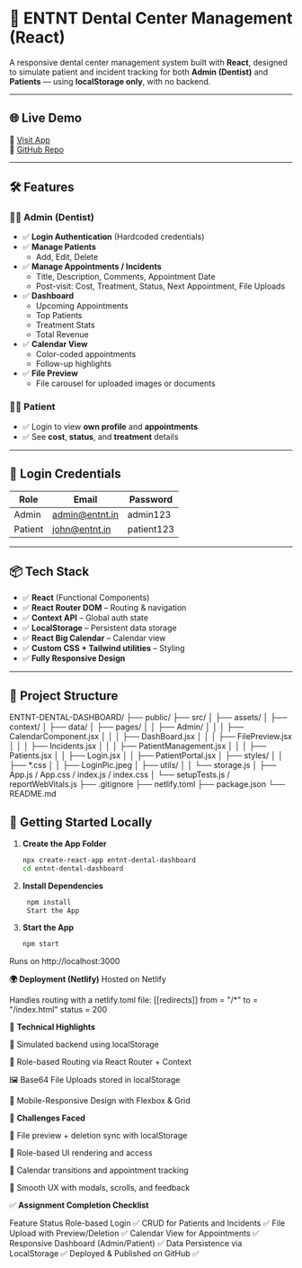 # 🦷 ENTNT Dental Center Management (React)

A responsive dental center management system built with **React**, designed to simulate patient and incident tracking for both **Admin (Dentist)** and **Patients** — using **localStorage only**, with no backend.

---

## 🌐 Live Demo  
🔗 [Visit App](https://entnt-dental-app.netlify.app/login)  
🔗 [GitHub Repo](https://github.com/rahul13012004/entnt)

---

## 🛠️ Features

### 👨‍⚕️ Admin (Dentist)
- ✅ **Login Authentication** (Hardcoded credentials)
- ✅ **Manage Patients**
  - Add, Edit, Delete
- ✅ **Manage Appointments / Incidents**
  - Title, Description, Comments, Appointment Date
  - Post-visit: Cost, Treatment, Status, Next Appointment, File Uploads
- ✅ **Dashboard**
  - Upcoming Appointments
  - Top Patients
  - Treatment Stats
  - Total Revenue
- ✅ **Calendar View**
  - Color-coded appointments
  - Follow-up highlights
- ✅ **File Preview**
  - File carousel for uploaded images or documents

### 🧑‍🦱 Patient
- ✅ Login to view **own profile** and **appointments**
- ✅ See **cost**, **status**, and **treatment** details

---

## 🔐 Login Credentials

| Role     | Email            | Password   |
|----------|------------------|------------|
| Admin    | admin@entnt.in   | admin123   |
| Patient  | john@entnt.in    | patient123 |

---

## 📦 Tech Stack

- ✅ **React** (Functional Components)
- ✅ **React Router DOM** – Routing & navigation
- ✅ **Context API** – Global auth state
- ✅ **LocalStorage** – Persistent data storage
- ✅ **React Big Calendar** – Calendar view
- ✅ **Custom CSS + Tailwind utilities** – Styling
- ✅ **Fully Responsive Design**

---

## 📂 Project Structure
ENTNT-DENTAL-DASHBOARD/
├── public/
├── src/
│ ├── assets/
│ ├── context/
│ ├── data/
│ ├── pages/
│ │ ├── Admin/
│ │ │ ├── CalendarComponent.jsx
│ │ │ ├── DashBoard.jsx
│ │ │ ├── FilePreview.jsx
│ │ │ ├── Incidents.jsx
│ │ │ ├── PatientManagement.jsx
│ │ │ ├── Patients.jsx
│ │ ├── Login.jsx
│ │ ├── PatientPortal.jsx
│ ├── styles/
│ │ ├── *.css
│ │ ├── LoginPic.jpeg
│ ├── utils/
│ │ └── storage.js
│ ├── App.js / App.css / index.js / index.css
│ └── setupTests.js / reportWebVitals.js
├── .gitignore
├── netlify.toml
├── package.json
└── README.md

## 🚀 Getting Started Locally

1. **Create the App Folder**
   ```bash
   npx create-react-app entnt-dental-dashboard
   cd entnt-dental-dashboard
2. **Install Dependencies**
   ```bash
    npm install
    Start the App
3. **Start the App**
     ```bash
     npm start
Runs on http://localhost:3000


**🌍 Deployment (Netlify)**
Hosted on Netlify

Handles routing with a netlify.toml file:
    [[redirects]]
  from = "/*"
  to = "/index.html"
  status = 200



  
📌 **Technical Highlights**



💾 Simulated backend using localStorage

🔐 Role-based Routing via React Router + Context

🖼️ Base64 File Uploads stored in localStorage

📱 Mobile-Responsive Design with Flexbox & Grid







🧪 **Challenges Faced**


🔄 File preview + deletion sync with localStorage

👥 Role-based UI rendering and access

📆 Calendar transitions and appointment tracking

🎯 Smooth UX with modals, scrolls, and feedback






✅ **Assignment Completion Checklist**


Feature	Status
Role-based Login	✅
CRUD for Patients and Incidents	✅
File Upload with Preview/Deletion	✅
Calendar View for Appointments	✅
Responsive Dashboard (Admin/Patient)	✅
Data Persistence via LocalStorage	✅
Deployed & Published on GitHub	✅







